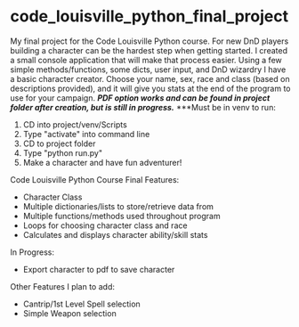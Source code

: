 # code_louisville_python_final_project
My final project for the Code Louisville Python course.
For new DnD players building a character can be the hardest step when getting started. I created a small console application that will make that process easier.
Using a few simple methods/functions, some dicts, user input, and DnD wizardry I have a basic character creator. Choose your name, sex, race and class (based on descriptions provided), and it will give you stats at the end of the program to use for your campaign.
***PDF option works and can be found in project folder after creation, but is still in progress.***
***Must be in venv to run:
1) CD into project/venv/Scripts
2) Type "activate" into command line
3) CD to project folder
4) Type "python run.py"
5) Make a character and have fun adventurer!
 

Code Louisville Python Course Final Features:
- Character Class
- Multiple dictionaries/lists to store/retrieve data from
- Multiple functions/methods used throughout program
- Loops for choosing character class and race
- Calculates and displays character ability/skill stats

In Progress:
- Export character to pdf to save character

Other Features I plan to add:
- Cantrip/1st Level Spell selection
- Simple Weapon selection
